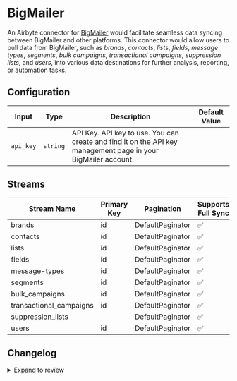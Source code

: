 # BigMailer
An Airbyte connector for [BigMailer](https://bigmailer.com) would facilitate seamless data syncing between BigMailer and other platforms. This connector would allow users to pull data from BigMailer, such as *brands*, *contacts*, *lists*, *fields*, *message types*, *segments*, *bulk campaigns*, *transactional campaigns*, *suppression lists*, and *users*, into various data destinations for further analysis, reporting, or automation tasks.

## Configuration

| Input | Type | Description | Default Value |
|-------|------|-------------|---------------|
| `api_key` | `string` | API Key. API key to use. You can create and find it on the API key management page in your BigMailer account. |  |

## Streams
| Stream Name | Primary Key | Pagination | Supports Full Sync | Supports Incremental |
|-------------|-------------|------------|---------------------|----------------------|
| brands | id | DefaultPaginator | ✅ |  ❌  |
| contacts | id | DefaultPaginator | ✅ |  ❌  |
| lists | id | DefaultPaginator | ✅ |  ❌  |
| fields | id | DefaultPaginator | ✅ |  ❌  |
| message-types | id | DefaultPaginator | ✅ |  ❌  |
| segments | id | DefaultPaginator | ✅ |  ❌  |
| bulk_campaigns | id | DefaultPaginator | ✅ |  ❌  |
| transactional_campaigns | id | DefaultPaginator | ✅ |  ❌  |
| suppression_lists |  | DefaultPaginator | ✅ |  ❌  |
| users | id | DefaultPaginator | ✅ |  ❌  |

## Changelog

<details>
  <summary>Expand to review</summary>

| Version          | Date              | Pull Request | Subject        |
|------------------|-------------------|--------------|----------------|
| 0.0.32 | 2025-10-07 | [67160](https://github.com/airbytehq/airbyte/pull/67160) | Update dependencies |
| 0.0.31 | 2025-09-30 | [66279](https://github.com/airbytehq/airbyte/pull/66279) | Update dependencies |
| 0.0.30 | 2025-09-09 | [65635](https://github.com/airbytehq/airbyte/pull/65635) | Update dependencies |
| 0.0.29 | 2025-08-23 | [65331](https://github.com/airbytehq/airbyte/pull/65331) | Update dependencies |
| 0.0.28 | 2025-08-09 | [64642](https://github.com/airbytehq/airbyte/pull/64642) | Update dependencies |
| 0.0.27 | 2025-08-02 | [64414](https://github.com/airbytehq/airbyte/pull/64414) | Update dependencies |
| 0.0.26 | 2025-07-19 | [63475](https://github.com/airbytehq/airbyte/pull/63475) | Update dependencies |
| 0.0.25 | 2025-06-28 | [62146](https://github.com/airbytehq/airbyte/pull/62146) | Update dependencies |
| 0.0.24 | 2025-05-24 | [60718](https://github.com/airbytehq/airbyte/pull/60718) | Update dependencies |
| 0.0.23 | 2025-05-10 | [59905](https://github.com/airbytehq/airbyte/pull/59905) | Update dependencies |
| 0.0.22 | 2025-05-03 | [59305](https://github.com/airbytehq/airbyte/pull/59305) | Update dependencies |
| 0.0.21 | 2025-04-26 | [58692](https://github.com/airbytehq/airbyte/pull/58692) | Update dependencies |
| 0.0.20 | 2025-04-19 | [58231](https://github.com/airbytehq/airbyte/pull/58231) | Update dependencies |
| 0.0.19 | 2025-04-12 | [57631](https://github.com/airbytehq/airbyte/pull/57631) | Update dependencies |
| 0.0.18 | 2025-04-05 | [57156](https://github.com/airbytehq/airbyte/pull/57156) | Update dependencies |
| 0.0.17 | 2025-03-29 | [56559](https://github.com/airbytehq/airbyte/pull/56559) | Update dependencies |
| 0.0.16 | 2025-03-22 | [56106](https://github.com/airbytehq/airbyte/pull/56106) | Update dependencies |
| 0.0.15 | 2025-03-08 | [55418](https://github.com/airbytehq/airbyte/pull/55418) | Update dependencies |
| 0.0.14 | 2025-03-01 | [54865](https://github.com/airbytehq/airbyte/pull/54865) | Update dependencies |
| 0.0.13 | 2025-02-22 | [54268](https://github.com/airbytehq/airbyte/pull/54268) | Update dependencies |
| 0.0.12 | 2025-02-15 | [53926](https://github.com/airbytehq/airbyte/pull/53926) | Update dependencies |
| 0.0.11 | 2025-02-08 | [53386](https://github.com/airbytehq/airbyte/pull/53386) | Update dependencies |
| 0.0.10 | 2025-02-01 | [52898](https://github.com/airbytehq/airbyte/pull/52898) | Update dependencies |
| 0.0.9 | 2025-01-25 | [52181](https://github.com/airbytehq/airbyte/pull/52181) | Update dependencies |
| 0.0.8 | 2025-01-18 | [51768](https://github.com/airbytehq/airbyte/pull/51768) | Update dependencies |
| 0.0.7 | 2025-01-11 | [51256](https://github.com/airbytehq/airbyte/pull/51256) | Update dependencies |
| 0.0.6 | 2024-12-28 | [50455](https://github.com/airbytehq/airbyte/pull/50455) | Update dependencies |
| 0.0.5 | 2024-12-21 | [50200](https://github.com/airbytehq/airbyte/pull/50200) | Update dependencies |
| 0.0.4 | 2024-12-14 | [49592](https://github.com/airbytehq/airbyte/pull/49592) | Update dependencies |
| 0.0.3 | 2024-12-12 | [49287](https://github.com/airbytehq/airbyte/pull/49287) | Update dependencies |
| 0.0.2 | 2024-12-11 | [49031](https://github.com/airbytehq/airbyte/pull/49031) | Starting with this version, the Docker image is now rootless. Please note that this and future versions will not be compatible with Airbyte versions earlier than 0.64 |
| 0.0.1 | 2024-11-08 | | Initial release by [@parthiv11](https://github.com/parthiv11) via Connector Builder |

</details>
